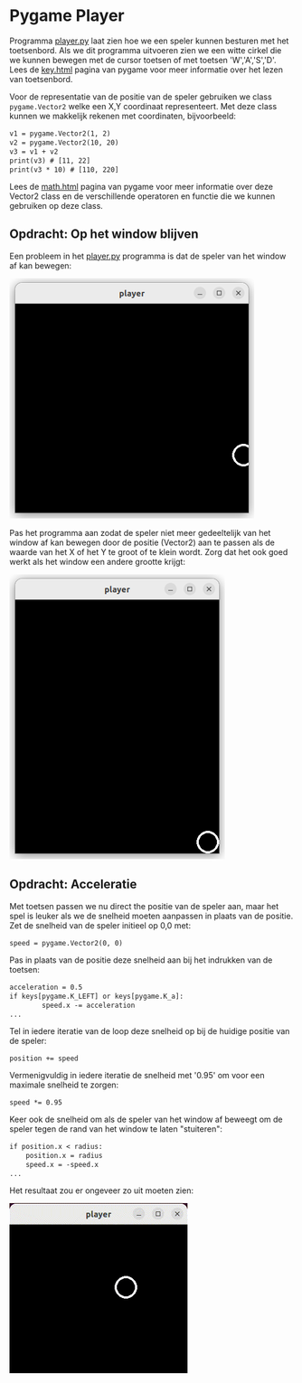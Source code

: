 # Pygame Player

Programma [player.py](player.py) laat zien hoe we een speler kunnen
besturen met het toetsenbord. Als we dit programma uitvoeren zien we
een witte cirkel die we kunnen bewegen met de cursor toetsen of met
toetsen 'W','A','S','D'. Lees de
[key.html](https://www.pygame.org/docs/ref/key.html) pagina van pygame
voor meer informatie over het lezen van toetsenbord.

Voor de representatie van de positie van de speler gebruiken we class
`pygame.Vector2` welke een X,Y coordinaat representeert. Met deze
class kunnen we makkelijk rekenen met coordinaten, bijvoorbeeld:

    v1 = pygame.Vector2(1, 2)
    v2 = pygame.Vector2(10, 20)
    v3 = v1 + v2
    print(v3) # [11, 22]
    print(v3 * 10) # [110, 220]

Lees de [math.html](https://www.pygame.org/docs/ref/math.html) pagina
van pygame voor meer informatie over deze Vector2 class en de
verschillende operatoren en functie die we kunnen gebruiken op deze
class.


## Opdracht: Op het window blijven

Een probleem in het [player.py](player.py) programma is dat de speler
van het window af kan bewegen:

![player.png](player.png)

Pas het programma aan zodat de speler niet meer gedeeltelijk van het
window af kan bewegen door de positie (Vector2) aan te passen als de
waarde van het X of het Y te groot of te klein wordt. Zorg dat het ook
goed werkt als het window een andere grootte krijgt:

![player_in_window.png](player_in_window.png)


## Opdracht: Acceleratie

Met toetsen passen we nu direct the positie van de speler aan, maar
het spel is leuker als we de snelheid moeten aanpassen in plaats van
de positie. Zet de snelheid van de speler initieel op 0,0 met:

    speed = pygame.Vector2(0, 0)
   
Pas in plaats van de positie deze snelheid aan bij het indrukken van
de toetsen:

    acceleration = 0.5
    if keys[pygame.K_LEFT] or keys[pygame.K_a]:
            speed.x -= acceleration
    ...
    
Tel in iedere iteratie van de loop deze snelheid op bij de huidige
positie van de speler:

    position += speed
    
Vermenigvuldig in iedere iteratie de snelheid met '0.95' om voor een
maximale snelheid te zorgen:

    speed *= 0.95
    
Keer ook de snelheid om als de speler van het window af beweegt om de
speler tegen de rand van het window te laten "stuiteren":

    if position.x < radius:
        position.x = radius
        speed.x = -speed.x
    ...

Het resultaat zou er ongeveer zo uit moeten zien:

![player.gif](player.gif)
